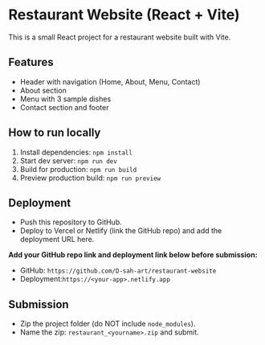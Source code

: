 # Restaurant Website (React + Vite)

This is a small React project for a restaurant website built with Vite.

## Features
- Header with navigation (Home, About, Menu, Contact)
- About section
- Menu with 3 sample dishes
- Contact section and footer

## How to run locally
1. Install dependencies: `npm install`
2. Start dev server: `npm run dev`
3. Build for production: `npm run build`
4. Preview production build: `npm run preview`

## Deployment
- Push this repository to GitHub.
- Deploy to Vercel or Netlify (link the GitHub repo) and add the deployment URL here.

**Add your GitHub repo link and deployment link below before submission:**

- GitHub: `https://github.com/D-sah-art/restaurant-website`
- Deployment:`https://<your-app>.netlify.app`

## Submission
- Zip the project folder (do NOT include `node_modules`).
- Name the zip: `restaurant_<yourname>.zip` and submit.
